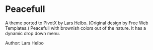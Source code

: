 # Peacefull

A theme ported to PivotX by [Lars Helbo](http://www.salldata.dk/).
(Original design by Free Web Templates.) Peacefull with brownish colors out
of the nature. It has a dynamic drop down menu.

Author: Lars Helbo
